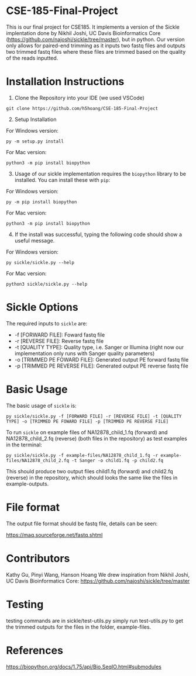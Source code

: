 # CSE-185-Final-Project
This is our final project for CSE185. It implements a version of the Sickle implentation done by Nikhil Joshi, UC Davis Bioinformatics Core (https://github.com/najoshi/sickle/tree/master), but in python. Our version only allows for paired-end trimming as it inputs two fastq files and outputs two trimmed fastq files where these files are trimmed based on the quality of the reads inputted. 

# Installation Instructions
1. Clone the Repository into your IDE (we used VSCode)
```
git clone https://github.com/h5hoang/CSE-185-Final-Project
```

2. Setup Installation

For Windows version:
```
py -m setup.py install    
```
For Mac version:
```
python3 -m pip install biopython
```

3. Usage of our sickle implementation requires the `biopython` library to be installed. You can install these with `pip`:

For Windows version:
```
py -m pip install biopython
```
For Mac version:
```
python3 -m pip install biopython
```

4. If the install was successful, typing the following code should show a useful message.

For Windows version:
```
py sickle/sickle.py --help 
```
For Mac version:
```
python3 sickle/sickle.py --help
```

# Sickle Options
The required inputs to `sickle` are: 
- -f [FORWARD FILE]: Foward fastq file
- -r [REVERSE FILE]: Reverse fastq file
- -t [QUALITY TYPE]: Quality type, i.e. Sanger or Illumina (right now our implementation only runs with Sanger quality parameters)
- -o [TRIMMED PE FOWARD FILE]: Generated output PE forward fastq file
- -p [TRIMMED PE REVERSE FILE]: Generated output PE reverse fastq file

# Basic Usage
The basic usage of `sickle` is:
```
py sickle/sickle.py -f [FORWARD FILE] -r [REVERSE FILE] -t [QUALITY TYPE] -o [TRIMMED PE FOWARD FILE] -p [TRIMMED PE REVERSE FILE] 
```
To run `sickle` on example files of NA12878_child_1.fq (forward) and NA12878_child_2.fq (reverse) (both files in the repository) as test examples in the terminal:
```
py sickle/sickle.py -f example-files/NA12878_child_1.fq -r example-files/NA12878_child_2.fq -t Sanger -o child1.fq -p child2.fq
```
This should produce two output files child1.fq (forward) and child2.fq (reverse) in the repository, which should looks the same like the files in example-outputs.

# File format
The output file format should be fastq file, details can be seen:

https://maq.sourceforge.net/fastq.shtml

# Contributors
Kathy Gu, Pinyi Wang, Hanson Hoang
We drew inspiration from Nikhil Joshi, UC Davis Bioinformatics Core: https://github.com/najoshi/sickle/tree/master

# Testing
testing commands are in sickle/test-utils.py
simply run test-utils.py to get the trimmed outputs for the files in the folder, example-files.  

# References
https://biopython.org/docs/1.75/api/Bio.SeqIO.html#submodules 